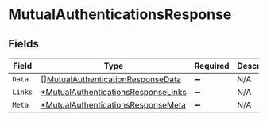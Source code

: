 # MutualAuthenticationsResponse


## Fields

| Field                                                                                            | Type                                                                                             | Required                                                                                         | Description                                                                                      |
| ------------------------------------------------------------------------------------------------ | ------------------------------------------------------------------------------------------------ | ------------------------------------------------------------------------------------------------ | ------------------------------------------------------------------------------------------------ |
| `Data`                                                                                           | [][MutualAuthenticationResponseData](../../models/shared/mutualauthenticationresponsedata.md)    | :heavy_minus_sign:                                                                               | N/A                                                                                              |
| `Links`                                                                                          | [*MutualAuthenticationsResponseLinks](../../models/shared/mutualauthenticationsresponselinks.md) | :heavy_minus_sign:                                                                               | N/A                                                                                              |
| `Meta`                                                                                           | [*MutualAuthenticationsResponseMeta](../../models/shared/mutualauthenticationsresponsemeta.md)   | :heavy_minus_sign:                                                                               | N/A                                                                                              |